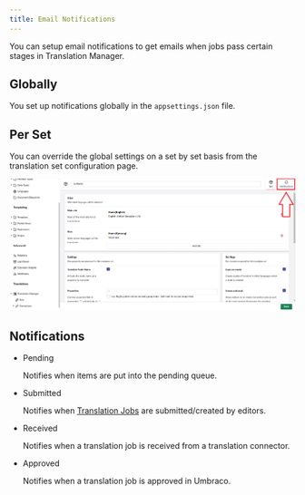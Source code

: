 ```yaml
---
title: Email Notifications
---
```


You can setup email notifications to get emails when jobs pass certain stages in Translation Manager. 

## Globally 

You set up notifications globally in the `appsettings.json` file.

## Per Set

You can override the global settings on a set by set basis from the translation set configuration page. 

![Notifications screen](notifications.png)

## Notifications 

- Pending

    Notifies when items are put into the pending queue. 

- Submitted

    Notifies when [Translation Jobs](../reference/fundementals/job) are submitted/created by editors.

- Received

    Notifies when a translation job is received from a translation connector.

- Approved

    Notifies when a translation job is approved in Umbraco.